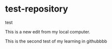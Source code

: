 # test-repository

test

This is a new edit from my local computer.

This is the second test of my learning in githubbbb
